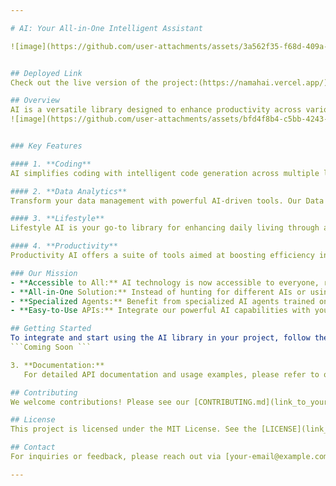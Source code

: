 ```yaml
---

# AI: Your All-in-One Intelligent Assistant

![image](https://github.com/user-attachments/assets/3a562f35-f68d-409a-9650-2410bfbeedf2)


## Deployed Link
Check out the live version of the project:(https://namahai.vercel.app/)

## Overview
AI is a versatile library designed to enhance productivity across various tasks. With advanced tools for coding, data analytics, lifestyle enhancements, and overall productivity, our platform empowers users to streamline their operations effortlessly. 
![image](https://github.com/user-attachments/assets/bfd4f8b4-c5bb-4243-8694-96abd0fee60e)


### Key Features

#### 1. **Coding**
AI simplifies coding with intelligent code generation across multiple languages, including Python, JavaScript, and Java. Just input your requirements, and receive optimized code snippets along with clear documentation. Enhance your productivity and streamline development with accurate, easy-to-integrate solutions tailored to your specific needs.

#### 2. **Data Analytics**
Transform your data management with powerful AI-driven tools. Our Data Analytics features advanced capabilities for data visualization, predictive analytics, and insightful reporting. Uncover trends, make data-driven decisions, and gain comprehensive insights, all while simplifying complex data processes for enhanced analytical precision.

#### 3. **Lifestyle**
Lifestyle AI is your go-to library for enhancing daily living through advanced tools. From generating engaging social media content to brainstorming creative ideas, our solutions enrich various aspects of your lifestyle. Effortlessly craft compelling posts and access innovative tools designed to make everyday life more enjoyable.

#### 4. **Productivity**
Productivity AI offers a suite of tools aimed at boosting efficiency in diverse areas. With features for task automation, scheduling, intelligent document management, and workflow optimization, this library streamlines your daily operations. Integrate seamlessly with existing systems, get smart recommendations, and automate repetitive tasks to free up your time. 

### Our Mission
- **Accessible to All:** AI technology is now accessible to everyone, regardless of prior knowledge.
- **All-in-One Solution:** Instead of hunting for different AIs or using multimodal LLMs, our platform provides ready-to-use AI tools.
- **Specialized Agents:** Benefit from specialized AI agents trained on specific tasks for optimal performance.
- **Easy-to-Use APIs:** Integrate our powerful AI capabilities with your existing software for better business decisions and automation.

## Getting Started
To integrate and start using the AI library in your project, follow these simple steps:
```Coming Soon ```

3. **Documentation:**
   For detailed API documentation and usage examples, please refer to our [docs](link_to_your_docs).

## Contributing
We welcome contributions! Please see our [CONTRIBUTING.md](link_to_your_contributing_file) for guidelines on how to get started.

## License
This project is licensed under the MIT License. See the [LICENSE](link_to_your_license_file) for more information.

## Contact
For inquiries or feedback, please reach out via [your-email@example.com](mailto:your-email@example.com).

---
```

